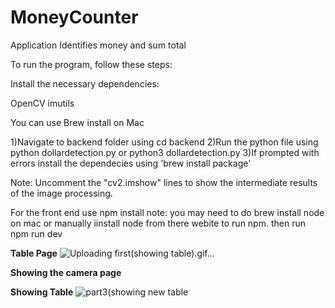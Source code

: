 # MoneyCounter
Application Identifies money and sum total

To run the program, follow these steps:

Install the necessary dependencies:

OpenCV
imutils

You can use Brew install on Mac

1)Navigate to backend folder using cd backend
2)Run the python file using python dollardetection.py or python3 dollardetection.py
3)If prompted with errors install the dependecies using 'brew install package'  

Note: Uncomment the "cv2.imshow" lines to show the intermediate results of the image processing. 

For the front end use npm install
note: you may need to do brew install node on mac or manually iinstall node from there webite to run npm.
then run npm run dev

**Table Page**
![Uploading first(showing table).gif…]()

**Showing the camera page**

**Showing Table**
![part3(showing new table](https://github.com/GerardoGarduno/MoneyCounter/assets/48225150/2158184c-c515-4df9-9649-6ed6198d6b18)
